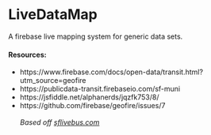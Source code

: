 # LiveDataMap
A firebase live mapping system for generic data sets.
<br/>
<h4>Resources:</h4>
<ul>
<li>https://www.firebase.com/docs/open-data/transit.html?utm_source=geofire</li>
<li>https://publicdata-transit.firebaseio.com/sf-muni</li>
<li>https://jsfiddle.net/alphanerds/jqzfk753/8/</li>
<li>https://github.com/firebase/geofire/issues/7</li>
<br/>
<i>Based off <a href="https://www.sflivebus.com/">sflivebus.com</a></i>

